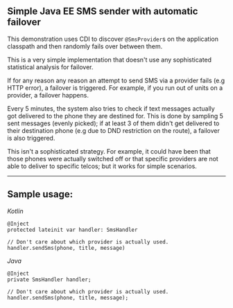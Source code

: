 Simple Java EE SMS sender with automatic failover
------------
This demonstration uses CDI to discover 
`@SmsProvider`s on the application classpath and then randomly fails over between them. 

This is a very simple implementation that doesn't use any sophisticated statistical analysis for failover.

If for any reason any reason an attempt to send SMS via a provider fails (e.g HTTP error), a failover is triggered. For example, if you run out of units on a provider, a failover happens.

Every 5 minutes, the system also tries to check if text messages actually got delivered to the phone they are destined for.
This is done by sampling 5 sent messages (evenly picked); if at least 3 of them didn't get delivered to their destination phone (e.g due to DND restriction on the route), a failover is also triggered.

This isn't a sophisticated strategy. For example, it could have been that those phones were actually switched off or that specific providers are not able to deliver to specific telcos; but it works for simple scenarios.

----

Sample usage:
---

*Kotlin*
```
@Inject 
protected lateinit var handler: SmsHandler

// Don't care about which provider is actually used.
handler.sendSms(phone, title, message)
```

*Java*
```
@Inject
private SmsHandler handler;

// Don't care about which provider is actually used.
handler.sendSms(phone, title, message);
```
